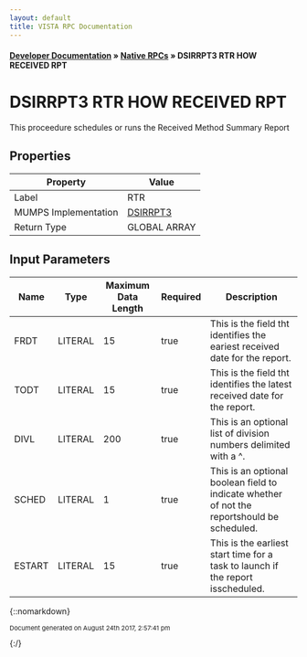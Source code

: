 ```yaml
---
layout: default
title: VISTA RPC Documentation
---
```


#### [Developer Documentation](../index) &#187; [Native RPCs](TableOfContents) &#187; DSIRRPT3 RTR HOW RECEIVED RPT<br/>
# DSIRRPT3 RTR HOW RECEIVED RPT

This proceedure schedules or runs the Received Method Summary Report

## Properties

Property | Value
--- | ---
Label | RTR
MUMPS Implementation | [DSIRRPT3](http://code.osehra.org/dox/Routine_DSIRRPT3_source.html)
Return Type | GLOBAL ARRAY


## Input Parameters

Name | Type | Maximum Data Length | Required | Description
--- | --- | --- | --- | ---
FRDT | LITERAL | 15 | true | This is the field tht identifies the eariest received date for the report.
TODT | LITERAL | 15 | true | This is the field tht identifies the latest received date for the report.
DIVL | LITERAL | 200 | true | This is an optional list of division numbers delimited with a ^.
SCHED | LITERAL | 1 | true | This is an optional boolean field to indicate whether of not the reportshould be scheduled.
ESTART | LITERAL | 15 | true | This is the earliest start time for a task to launch if the report isscheduled.



{::nomarkdown} <br/><p style="font-size: 11px">Document generated on August 24th 2017, 2:57:41 pm</p>{:/}